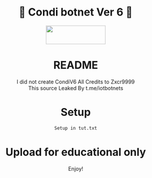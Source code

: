 <div align=center>
 
# 🚀 Condi botnet Ver 6 🚀

<p align="center">  <a href="https://t.me/imperium_en"><img width="160" height="50" src="https://i.imgur.com/N7AK7XY.png"></a></p>

# README
I did not create CondiV6 All Credits to Zxcr9999<br>
This source Leaked By t.me/iotbotnets


# Setup
```sh
Setup in tut.txt
```

# Upload for educational only

Enjoy!

